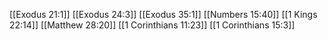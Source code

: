 [[Exodus 21:1]]
[[Exodus 24:3]]
[[Exodus 35:1]]
[[Numbers 15:40]]
[[1 Kings 22:14]]
[[Matthew 28:20]]
[[1 Corinthians 11:23]]
[[1 Corinthians 15:3]]
